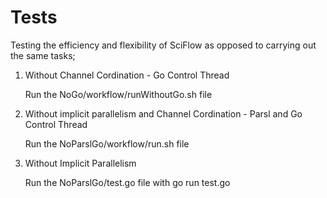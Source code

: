 # Tests
Testing the efficiency and flexibility of SciFlow as opposed to carrying out the same tasks;
1) Without Channel Cordination - Go Control Thread
   
   Run the NoGo/workflow/runWithoutGo.sh file 

2) Without implicit parallelism and Channel Cordination - Parsl and Go Control Thread
   
   Run the NoParslGo/workflow/run.sh file 

3) Without Implicit Parallelism
   
   Run the NoParslGo/test.go file with go run test.go


